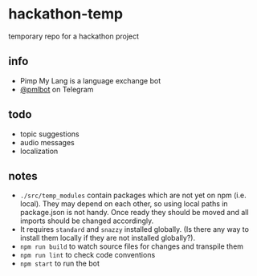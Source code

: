 # hackathon-temp
temporary repo for a hackathon project

## info
* Pimp My Lang is a language exchange bot
* [@pmlbot](https://telegram.me/pmlbot) on Telegram

## todo
* topic suggestions
* audio messages
* localization

## notes
* `./src/temp_modules` contain packages which are not yet on npm (i.e. local). They may depend on each other, so using local paths in package.json is not handy. Once ready they should be moved and all imports should be changed accordingly.
* It requires `standard` and `snazzy` installed globally. (Is there any way to install them locally if they are not installed globally?).
* `npm run build` to watch source files for changes and transpile them
* `npm run lint` to check code conventions
* `npm start` to run the bot
